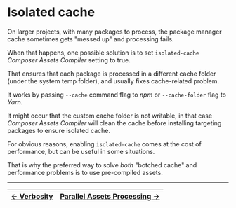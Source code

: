 # Isolated cache

On larger projects, with many packages to process, the package manager cache sometimes  gets "messed up" and processing fails.

When that happens, one possible solution is to set `isolated-cache` _Composer Assets Compiler_ setting to true.

That ensures that each package is processed in a different cache folder (under the system temp folder), and usually fixes cache-related problem.

It works by passing `--cache` command flag to _npm_ or `--cache-folder` flag to _Yarn_.

It might occur that the custom cache folder is not writable, in that case _Composer Assets Compiler_ will clean the cache before installing targeting packages to ensure isolated cache.

For obvious reasons, enabling `isolated-cache` comes at the cost of performance, but can be useful in some situations.

That is why the preferred way to solve *both* "botched cache" and performance problems is to use pre-compiled assets.



------

| [← Verbosity](./011-Verbosity.md) | [Parallel Assets Processing →](./013-Parallel_Assets_Processing.md) |
|:----------------------------------|--------------------------------------------------------------------:|